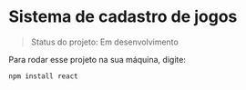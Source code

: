 # Sistema de cadastro de jogos

> Status do projeto: Em desenvolvimento

Para rodar esse projeto na sua máquina, digite: 

```
npm install react
```
